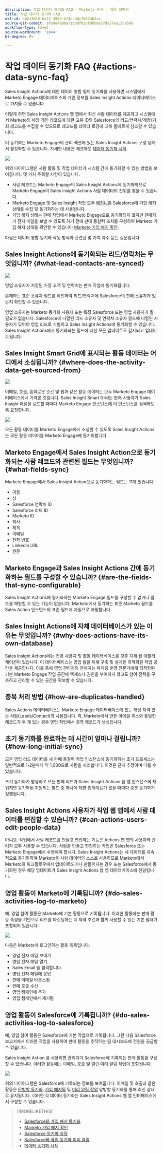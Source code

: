 ```yaml
---
description: 작업 데이터 동기화 FAQ - Marketo 문서 - 제품 설명서
title: 작업 데이터 동기화 FAQ
exl-id: bb213d50-be22-492d-b74c-b8cfb834b2ca
source-git-commit: 3f00a7088a71bbdf028fd6b0a57da57ea13ca5de
workflow-type: tm+mt
source-wordcount: '1044'
ht-degree: 0%

---
```


# 작업 데이터 동기화 FAQ {#actions-data-sync-faq}

Sales Insight Actions에 대한 데이터 통합 필드 동기화를 사용하면 시스템에서 Marketo Engage 데이터베이스의 개인 정보를 Sales Insight Actions 데이터베이스로 가져올 수 있습니다.

이렇게 하면 Sales Insight Actions 웹 앱에서 최신 사람 데이터를 제공하고 시스템에서 Marketo의 해당 개인 레코드에 대한 고유 ID와 Salesforce의 리드/연락처/계정/기회 레코드를 수집할 수 있으므로 레코드를 데이터 로깅에 대해 올바르게 참조할 수 있습니다.

이 동기화는 Marketo Engage의 관리 섹션에 있는 Sales Insight Actions 구성 탭에서 활성화할 수 있습니다. 자세한 내용은 체크아웃 [데이터 동기화 시작](/help/marketo/product-docs/marketo-sales-insight/actions/getting-started/sales-insight-actions-admin-setup-guide.md#initiate-data-sync).

![](assets/actions-data-sync-faq-1.png)

위의 다이어그램은 사람 활동 및 작업 데이터가 시스템 간에 동기화할 수 있는 방법을 보여줍니다. 몇 가지 주목할 사항이 있습니다.

* 사람 레코드는 Marketo Engage의 Sales Insight Actions에 동기화되므로 Marketo Engage이 Sales Insight Actions 사람 데이터의 진위를 찾을 수 있습니다.
* Marketo Engage 및 Sales Insight 작업 모두 [메커니즘](/help/marketo/product-docs/marketo-sales-insight/actions/email/unsubscribes/syncing-unsubscribes-with-salesforce.md) Salesforce에 가입 해지 상태를 수집 및 동기화하는 데 사용됩니다.
* 가입 해지 상태는 판매 작업에서 Marketo Engage으로 동기화되지 않지만 판매자가 전자 메일을 보낼 수 있도록 하기 전에 판매 통찰력 조치를 구성하여 Marketo 가입 해지 상태를 확인할 수 있습니다 [Marketo 가입 해지 확인](/help/marketo/product-docs/marketo-sales-insight/actions/email/unsubscribes/marketo-unsubscribe-check.md).

다음은 데이터 통합 동기화 작동 방식과 관련된 몇 가지 자주 묻는 질문입니다.

## Sales Insight Actions에 동기화되는 리드/연락처는 무엇입니까? {#what-lead-contacts-are-synced}

![](assets/actions-data-sync-faq-2.png)

영업 소유자가 지정된 가망 고객 및 연락처는 판매 작업에 동기화됩니다.

존재하는 표준 소유자 필드를 확인하여 리드/연락처에 Salesforce의 판매 소유자가 있는지 확인할 수 있습니다.

영업 소유자는 Marketo 동기화 사용자 또는 특정 Salesforce 또는 영업 사용자가 될 필요가 없습니다. Salesforce에 나열된 리드 소유자 및 연락처 소유자 필드에 나열된 사용자가 있어야 영업 리드로 식별하고 Sales Insight Actions에 동기화할 수 있습니다. Sales Insight Actions에서 동기화되는 필드에 대한 모든 업데이트도 감지되고 업데이트됩니다.

## Sales Insight Smart Grid에 표시되는 활동 데이터는 어디에서 소싱됩니까? {#where-does-the-activity-data-get-sourced-from}

![](assets/actions-data-sync-faq-3.png)

이메일, 호출, 흥미로운 순간 및 웹과 같은 활동 데이터는 모두 Marketo Engage 데이터베이스에서 가져온 것입니다. Sales Insight Smart Grid는 판매 사용자가 Sales Insight 패널을 로드할 때마다 Marketo Engage 인스턴스에 이 인스턴스를 검색하도록 요청합니다.

![](assets/actions-data-sync-faq-4.png)

모든 활동 데이터를 Marketo Engage에서 소싱할 수 있도록 Sales Insight Actions는 모든 활동 데이터를 Marketo Engage에 동기화합니다.

## Marketo Engage에서 Sales Insight Action으로 동기화되는 사람 레코드와 관련된 필드는 무엇입니까? {#what-fields-sync}

Marketo Engage에서 Sales Insight Action으로 동기화하는 필드는 11개 있습니다.

* 이름
* 성
* Salesforce 연락처 ID
* Salesforce 리드 ID
* Marketo ID
* 회사
* 제목
* 이메일
* 전화 번호
* Linkedin URL
* 원문

## Marketo Engage과 Sales Insight Actions 간에 동기화하는 필드를 구성할 수 있습니까? {#are-the-fields-that-sync-configurable}

Sales Insight Actions에 동기화하는 Marketo Engage 필드를 구성할 수 없거나 필드를 매핑할 수 있는 기능이 없습니다. Marketo에서 동기화는 표준 Marketo 필드를 Sales Action 인스턴스의 표준 필드에 자동으로 매핑합니다.

## Sales Insight Actions에 자체 데이터베이스가 있는 이유는 무엇입니까? {#why-does-actions-have-its-own-database}

Sales Insight Actions에는 전용 사용자 및 활동 데이터베이스를 갖춘 자체 웹 애플리케이션이 있습니다. 이 데이터베이스는 영업 팀을 위해 구축 및 설계된 최적화된 작업 공간을 제공합니다. 이를 통해 영업 관리자와 판매자는 마케팅 운영 전문가에게 최적화된 기본 Marketo Engage 작업 공간에 액세스나 권한을 부여하지 않고도 참여 전략을 구축하고 관리할 수 있는 공간을 확보할 수 있습니다.

## 중복 처리 방법 {#how-are-duplicates-handled}

Sales Actions 데이터베이스는 Marketo Engage 데이터베이스에 있는 해당 자격 있는 사람(Leads/Contact)의 사본입니다. 즉, Marketo에서 만든 이메일 주소와 동일한 레코드가 두 개 있는 경우 영업 작업에서 중복 레코드가 생성됩니다.

## 초기 동기화를 완료하는 데 시간이 얼마나 걸립니까? {#how-long-initial-sync}

모든 영업 리드 데이터를 새 판매 통찰력 작업 인스턴스에 동기화하는 초기 프로세스는 일반적으로 1-2분마다 약 1,000으로 사람을 처리합니다. 이것은 단지 추정이며 다를 수 있습니다.

초기 동기화가 발생하고 모든 판매 리드가 Sales Insight Actions 웹 앱 인스턴스에 채워지면 동기화된 지원되는 필드 중 하나에 대한 업데이트가 있을 때마다 증분 동기화가 실행됩니다.

## Sales Insight Actions 사용자가 작업 웹 앱에서 사람 데이터를 편집할 수 있습니까? {#can-actions-users-edit-people-data}

아니요. 작업에서 사람 레코드를 만들고 편집하는 기능은 Actions 웹 앱의 사용자와 관리자 모두 사용할 수 없습니다. 사람을 만들고 편집하는 작업은 Salesforce 또는 Marketo Engage에서 수행해야 합니다. Sales Insight Actions는 새 데이터를 지속적으로 동기화하여 Marketo을 사람 데이터의 소스로 사용하므로 Marketo에서 Marketo의 워크플로우에서 업데이트되거나 만들어지는 경우 또는 Salesforce에서 동기화된 경우 해당 업데이트가 Sales Insight Actions 웹 앱 데이터베이스에 전달됩니다.

## 영업 활동이 Marketo에 기록됩니까? {#do-sales-activities-log-to-marketo}

예. 영업 참여 활동은 Marketo에 기본 활동으로 기록됩니다. 이러한 활동에는 판매 활동 속성을 기반으로 리드를 타깃팅하는 데 제약 조건과 함께 사용할 수 있는 기본 필터가 포함되어 있습니다.

![](assets/actions-data-sync-faq-5.png)

다음은 Marketo에 로그인하는 활동 목록입니다.

* 영업 전자 메일 보내기
* 영업 전자 메일 열기
* Sales Email 을 클릭합니다.
* 영업 전자 메일에 응답
* 판매 이메일 바운스됨
* 판매 호출 수신
* 영업 캠페인에 추가
* 영업 캠페인에서 제거됨

## 영업 활동이 Salesforce에 기록됩니까? {#do-sales-activities-log-to-salesforce}

예, 영업 참여 활동은 Salesforce에 기본 작업으로 기록됩니다. 그런 다음 Salesforce 보고서에서 이러한 작업을 사용하여 판매 활동을 추적하는 팀 대시보드에 전원을 공급할 수 있습니다.

Sales Insight Action 을 사용하면 관리자가 Salesforce에 기록되는 판매 활동을 구성할 수 있습니다. 이러한 활동에는 이메일, 호출 및 열린 미리 알림 작업이 포함됩니다.

![](assets/actions-data-sync-faq-6.png)

위의 다이어그램은 Salesforce에 기록되는 정보를 보여줍니다. 이메일 및 호출과 같은 활동은 [단방향 동기화](/help/marketo/product-docs/marketo-sales-insight/actions/crm/salesforce-integration/salesforce-sync-settings.md). [가입 해지됨](/help/marketo/product-docs/marketo-sales-insight/actions/email/unsubscribes/syncing-unsubscribes-with-salesforce.md) 및 [미리 알림 작업](/help/marketo/product-docs/marketo-sales-insight/actions/tasks/reminder-task-sync-with-salesforce.md) 양방향 동기화를 통해 최신 상태로 유지됩니다. 이러한 각 데이터 동기화는 Sales Insight Actions 웹 앱 인터페이스에서 구성할 수 있습니다.

>[!MORELIKETHIS]
>
>* [Salesforce와 가입 해지 동기화](/help/marketo/product-docs/marketo-sales-insight/actions/email/unsubscribes/syncing-unsubscribes-with-salesforce.md)
>* [Marketo 가입 해지 확인](/help/marketo/product-docs/marketo-sales-insight/actions/email/unsubscribes/marketo-unsubscribe-check.md)
>* [Salesforce 동기화 설정](/help/marketo/product-docs/marketo-sales-insight/actions/crm/salesforce-integration/salesforce-sync-settings.md)
>* [Salesforce와 작업 동기화 미리 알림](/help/marketo/product-docs/marketo-sales-insight/actions/tasks/reminder-task-sync-with-salesforce.md)
>* [데이터 동기화 시작](/help/marketo/product-docs/marketo-sales-insight/actions/getting-started/sales-insight-actions-admin-setup-guide.md#initiate-data-sync)

